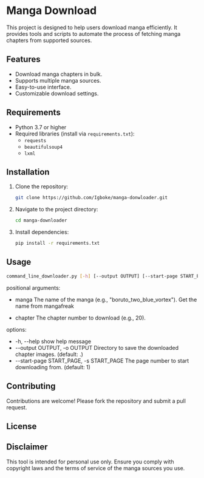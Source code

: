 # Manga Download

This project is designed to help users download manga efficiently. It provides tools and scripts to automate the process of fetching manga chapters from supported sources.

## Features

- Download manga chapters in bulk.
- Supports multiple manga sources.
- Easy-to-use interface.
- Customizable download settings.

## Requirements

- Python 3.7 or higher
- Required libraries (install via `requirements.txt`):
    - `requests`
    - `beautifulsoup4`
    - `lxml`

## Installation

1. Clone the repository:
     ```bash
     git clone https://github.com/Igboke/manga-donwloader.git
     ```
2. Navigate to the project directory:
     ```bash
     cd manga-downloader
     ```
3. Install dependencies:
     ```bash
     pip install -r requirements.txt
     ```

## Usage

```bash
command_line_downloader.py [-h] [--output OUTPUT] [--start-page START_PAGE] manga chapter
```

positional arguments:

- manga                 The name of the manga (e.g., "boruto_two_blue_vortex"). Get the name from mangafreak

- chapter               The chapter number to download (e.g., 20).

options:

- -h, --help            show help message
- --output OUTPUT, -o OUTPUT Directory to save the downloaded chapter images. (default: .)
- --start-page START_PAGE, -s START_PAGE The page number to start downloading from. (default: 1)

## Contributing

Contributions are welcome! Please fork the repository and submit a pull request.

## License



## Disclaimer

This tool is intended for personal use only. Ensure you comply with copyright laws and the terms of service of the manga sources you use.